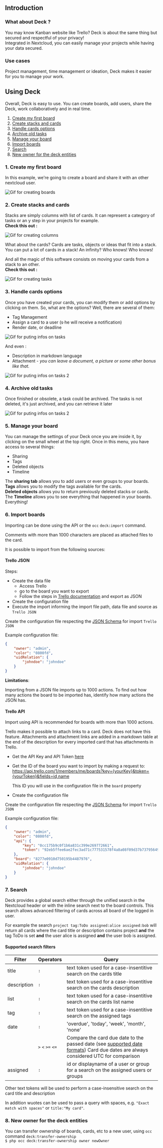 ## Introduction
### What about Deck ?
You may know Kanban website like Trello? Deck is about the same thing but secured and respectful of your privacy!  
Integrated in Nextcloud, you can easily manage your projects while having your data secured.

### Use cases
Project management, time management or ideation, Deck makes it easier for you to manage your work.

## Using Deck
Overall, Deck is easy to use. You can create boards, add users, share the Deck, work collaboratively and in real time.

1. [Create my first board](#1-create-my-first-board)
2. [Create stacks and cards](#2-create-stacks-and-cards)
3. [Handle cards options](#3-handle-cards-options)
4. [Archive old tasks](#4-archive-old-tasks)
5. [Manage your board](#5-manage-your-board)
6. [Import boards](#6-import-boards)
7. [Search](#7-search)
8. [New owner for the deck entities](#8-new-owner-for-the-deck-entities)

### 1. Create my first board
In this example, we're going to create a board and share it with an other nextcloud user.

![Gif for creating boards](resources/gifs/EN_create_board.gif)


### 2. Create stacks and cards
Stacks are simply columns with list of cards. It can represent a category of tasks or an y step in your projects for example.   
**Check this out :**

![Gif for creating columns](resources/gifs/EN_create_columns.gif)

What about the cards? Cards are tasks, objects or ideas that fit into a stack. You can put a lot of cards in a stack! An infinity? Who knows! Who knows!   

And all the magic of this software consists on moving your cards from a stack to an other.  
**Check this out :**

![Gif for creating tasks](resources/gifs/EN_create_task.gif)

### 3. Handle cards options
Once you have created your cards, you can modify them or add options by clicking on them. So, what are the options? Well, there are several of them:

- Tag Management
- Assign a card to a user (s·he will receive a notification)
- Render date, or deadline

![Gif for puting infos on tasks](resources/gifs/EN_put_infos.gif)

And even :

- Description in markdown language
- Attachment - *you can leave a document, a picture or some other bonus like that.*

![Gif for puting infos on tasks 2](resources/gifs/EN_put_infos_2.gif)

### 4. Archive old tasks
Once finished or obsolete, a task could be archived. The tasks is not deleted, it's just archived, and you can retrieve it later

![Gif for puting infos on tasks 2](resources/gifs/EN_archive.gif)

### 5. Manage your board
You can manage the settings of your Deck once you are inside it, by clicking on the small wheel at the top right.
Once in this menu, you have access to several things:

- Sharing
- Tags
- Deleted objects
- Timeline

The **sharing tab** allows you to add users or even groups to your boards.  
**Tags** allows you to modify the tags available for the cards.  
**Deleted objects** allows you to return previously deleted stacks or cards.  
The **Timeline** allows you to see everything that happened in your boards. Everything!

### 6. Import boards

Importing can be done using the API or the `occ` `deck:import` command.

Comments with more than 1000 characters are placed as attached files to the card.

It is possible to import from the following sources:

#### Trello JSON

Steps:
* Create the data file
  * Access Trello
  * go to the board you want to export
  * Follow the steps in [Trello documentation](https://help.trello.com/article/747-exporting-data-from-trello-1) and export as JSON
* Create the configuration file
* Execute the import informing the import file path, data file and source as `Trello JSON`

Create the configuration file respecting the [JSON Schema](https://github.com/nextcloud/deck/blob/master/lib/Service/fixtures/config-trelloJson-schema.json) for import `Trello JSON`

Example configuration file:
```json
{
    "owner": "admin",
    "color": "0800fd",
    "uidRelation": {
        "johndoe": "johndoe"
    }
}
```

**Limitations**:

Importing from a JSON file imports up to 1000 actions. To find out how many actions the board to be imported has, identify how many actions the JSON has.

#### Trello API

Import using API is recommended for boards with more than 1000 actions.

Trello makes it possible to attach links to a card. Deck does not have this feature. Attachments and attachment links are added in a markdown table at the end of the description for every imported card that has attachments in Trello.

* Get the API Key and API Token [here](https://developer.atlassian.com/cloud/trello/guides/rest-api/api-introduction/#authentication-and-authorization)
* Get the ID of the board you want to import by making a request to:
https://api.trello.com/1/members/me/boards?key={yourKey}&token={yourToken}&fields=id,name

  This ID you will use in the configuration file in the `board` property
* Create the configuration file

Create the configuration file respecting the [JSON Schema](https://github.com/nextcloud/deck/blob/master/lib/Service/fixtures/config-trelloApi-schema.json) for import `Trello JSON`

Example configuration file:
```json
{
    "owner": "admin",
    "color": "0800fd",
    "api": {
        "key": "0cc175b9c0f1b6a831c399e269772661",
        "token": "92eb5ffee6ae2fec3ad71c777531578f4a8a08f09d37b73795649038408b5f33"
    },
    "board": "8277e0910d750195b4487976",
    "uidRelation": {
        "johndoe": "johndoe"
    }
}
```

### 7. Search

Deck provides a global search either through the unified search in the Nextcloud header or with the inline search next to the board controls.
This search allows advanced filtering of cards across all board of the logged in user.

For example the search `project tag:ToDo assigned:alice assigned:bob` will return all cards where the card title or description contains project **and** the tag ToDo is set **and** the user alice is assigned **and** the user bob is assigned.

#### Supported search filters

| Filter      | Operators         | Query                                                        |
| ----------- | ----------------- | ------------------------------------------------------------ |
| title       | `:`               | text token used for a case-insentitive search on the cards title |
| description | `:`               | text token used for a case-insentitive search on the cards description |
| list        | `:`               | text token used for a case-insentitive search on the cards list name |
| tag         | `:`               | text token used for a case-insentitive search on the assigned tags |
| date        | `:`               | 'overdue', 'today', 'week', 'month', 'none'                  |
|             | `>` `<` `>=` `<=` | Compare the card due date to the passed date (see [supported date formats](https://www.php.net/manual/de/datetime.formats.php)) Card due dates are always considered UTC for comparison |
| assigned    | `:`               | id or displayname of a user or group for a search on the assigned users or groups |

Other text tokens will be used to perform a case-insensitive search on the card title and description

In addition wuotes can be used to pass a query with spaces, e.g. `"Exact match with spaces"` or `title:"My card"`.

### 8. New owner for the deck entities
You can transfer ownership of boards, cards, etc to a new user, using `occ` command `deck:transfer-ownership`  
`$ php occ deck:transfer-ownership owner newOwner`

